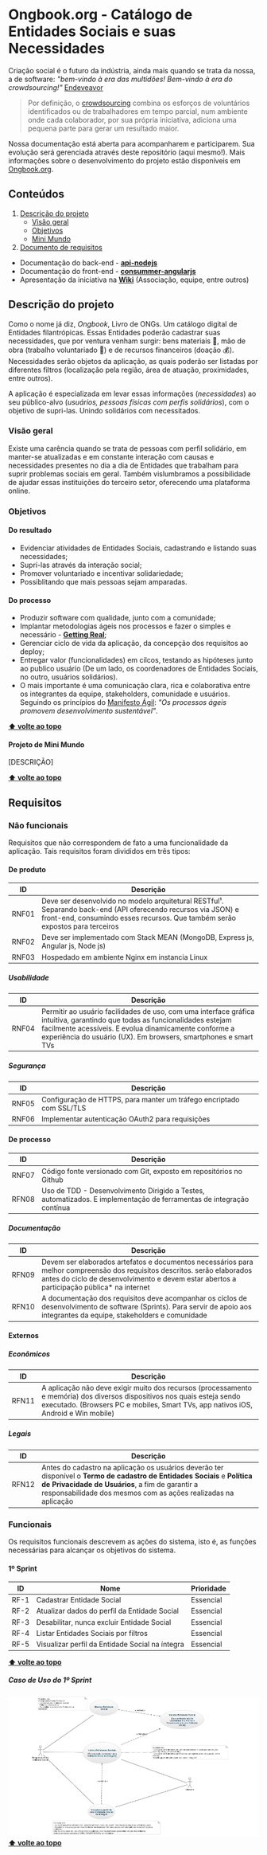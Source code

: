 # Ongbook.org - Catálogo de Entidades Sociais e suas Necessidades
Criação social é o futuro da indústria, ainda mais quando se trata da nossa, a de software: _"bem-vindo à era das multidões! Bem-vindo à era do crowdsourcing!"_ [Endeveavor](https://endeavor.org.br/crowdsourcing/)

>Por definição, o [crowdsourcing](https://pt.wikipedia.org/wiki/Crowdsourcing) combina os esforços de voluntários identificados ou de trabalhadores em tempo parcial, num ambiente onde cada colaborador, por sua própria iniciativa, adiciona uma pequena parte para gerar um resultado maior.
    
Nossa documentação está aberta para acompanharem e participarem. Sua evolução será gerenciada através deste repositório (aqui mesmo!). Mais informações sobre o desenvolvimento do projeto estão disponíveis em [Ongbook.org](http://central.ongbook.org). 

## <a name="topo"></a>Conteúdos

1. [Descrição do projeto](#descricao-do-projeto)
    * [Visão geral](#visao-geral)
    * [Objetivos](#objetivos)
    * [Mini Mundo](#projeto-de-mini-mundo)
1. [Documento de requisitos](documento-de-requisitos)

* Documentação do back-end - **<a href="https://github.com/Ongbook/api-nodejs" target="_blank">api-nodejs</a>**
* Documentação do front-end - **<a href="https://github.com/Ongbook/consummer-angularjs" target="_blank">consummer-angularjs</a>**
* Apresentação da iniciativa na **<a href="https://github.com/Ongbook/documentacao/wiki" target="_blank">Wiki</a>** (Associação, equipe, entre outros)

## <a name="descricao-do-projeto"></a> Descrição do projeto
Como o nome já diz, _Ongbook_, Livro de ONGs. Um catálogo digital de Entidades filantrópicas. Essas Entidades poderão cadastrar suas necessidades, que por ventura venham surgir: bens materiais :jeans:, mão de obra (trabalho voluntariado :muscle:) e de recursos financeiros (doação :moneybag:). Necessidades serão objetos da aplicação, as quais poderão ser listadas por diferentes filtros (localização pela região, área de atuação, proximidades, entre outros).

A aplicação é especializada em levar essas informações (_necessidades_) ao seu público-alvo (_usuários, pessoas físicas com perfis solidários_), com o objetivo de supri-las. Unindo solidários com necessitados.

### <a name="visao-geral"></a>Visão geral

Existe uma carência quando se trata de pessoas com perfil solidário, em manter-se atualizadas e em constante interação com causas e necessidades presentes no dia a dia de Entidades que trabalham para suprir problemas sociais em geral. Também vislumbramos a possibilidade de ajudar essas instituições do terceiro setor, oferecendo uma plataforma online.

### Objetivos

#### Do resultado
- Evidenciar atividades de Entidades Sociais, cadastrando e listando suas necessidades;
- Suprí-las através da interação social;
- Promover voluntariado e incentivar solidariedade;
- Possiblitando que mais pessoas sejam amparadas.

#### Do processo
- Produzir software com qualidade, junto com a comunidade;
- Implantar metodologias ágeis nos processos e fazer o simples e necessário - **<a href="http://gettingreal.37signals.com/GR_por.php" target="_blank">Getting Real</a>**;
- Gerenciar ciclo de vida da aplicação, da concepção dos requisitos ao deploy;
- Entregar valor (funcionalidades) em cilcos, testando as hipóteses junto ao publico usuário (De um lado, os coordenadores de Entidades Sociais, no outro, usuários solidários).
- O mais importante é uma comunicação clara, rica e colaborativa entre os integrantes da equipe, stakeholders, comunidade e usuários. Seguindo os princípios do [Manifesto Ágil](http://www.agilemanifesto.org/iso/ptbr/): *"Os processos ágeis promovem desenvolvimento sustentável"*.

**[⬆ volte ao topo](#topo)**

#### Projeto de Mini Mundo
[DESCRIÇÃO]

**[⬆ volte ao topo](#topo)**

## Requisitos
### Não funcionais
Requisitos que não correspondem de fato a uma funcionalidade da aplicação. Tais requisitos foram divididos em três tipos:
#### De produto
ID | Descrição
------------ | -------------
RNF01 | Deve ser desenvolvido no modelo arquitetural RESTful¹. Separando back-end (API oferecendo recursos via JSON) e front-end, consumindo esses recursos. Que também serão expostos para terceiros
RNF02 | Deve ser implementado com Stack MEAN (MongoDB, Express js, Angular js, Node js)
RNF03 | Hospedado em ambiente Nginx em instancia Linux
##### Usabilidade
ID | Descrição
------------ | -------------
RNF04 | Permitir ao usuário facilidades de uso, com uma interface gráfica intuitiva, garantindo que todas as funcionalidades estejam facilmente acessíveis. E evolua dinamicamente conforme a experiência do usuário (UX). Em browsers, smartphones e smart TVs
##### Segurança
ID | Descrição
------------ | -------------
RNF05 | Configuração de HTTPS, para manter um tráfego encriptado com SSL/TLS
RNF06 | Implementar autenticação OAuth2 para requisições
#### De processo
ID | Descrição
------------ | -------------
RNF07 | Código fonte versionado com Git, exposto em repositórios no Github
RFN08 | Uso de TDD - Desenvolvimento Dirigido a Testes, automatizados. E implementação de ferramentas de integração contínua
##### Documentação
ID | Descrição
------------ | -------------
RFN09 | Devem ser elaborados artefatos e documentos necessários para melhor compreensão dos requisitos descritos. serão elaborados antes do ciclo de desenvolvimento e devem estar abertos a participação pública* na internet
RFN10 | A documentação dos requisitos deve acompanhar os ciclos de desenvolvimento de software (Sprints). Para servir de apoio aos integrantes da equipe, stakeholders e comunidade
#### Externos
##### Econômicos
ID | Descrição
------------ | -------------
RFN11 | A aplicação não deve exigir muito dos recursos (processamento e memória) dos diversos dispositivos nos quais esteja sendo executado. (Browsers PC e mobiles, Smart TVs, app nativos iOS, Android e Win mobile)
##### Legais
ID | Descrição
------------ | -------------
RFN12 | Antes do cadastro na aplicação os usuários deverão ter disponível o **Termo de cadastro de Entidades Sociais** e **Política de Privacidade de Usuários**, a fim de garantir a responsabilidade dos mesmos com as ações realizadas na aplicação

### Funcionais
Os requisitos funcionais descrevem as ações do sistema, isto é, as funções necessárias para alcançar os objetivos do sistema.
#### 1º Sprint
ID | Nome | Prioridade
------------ | ------------- | -------------
RF-1 | Cadastrar Entidade Social | Essencial
RF-2 | Atualizar dados do perfil da Entidade Social | Essencial
RF-3 | Desabilitar, nunca excluir Entidade Social | Essencial
RF-4 | Listar Entidades Sociais por filtros | Essencial
RF-5 | Visualizar perfil da Entidade Social na íntegra | Essencial
**[⬆ volte ao topo](#topo)**
##### Caso de Uso do 1º Sprint
![Sprint 1](uc_sprint1.png)
**[⬆ volte ao topo](#topo)**

